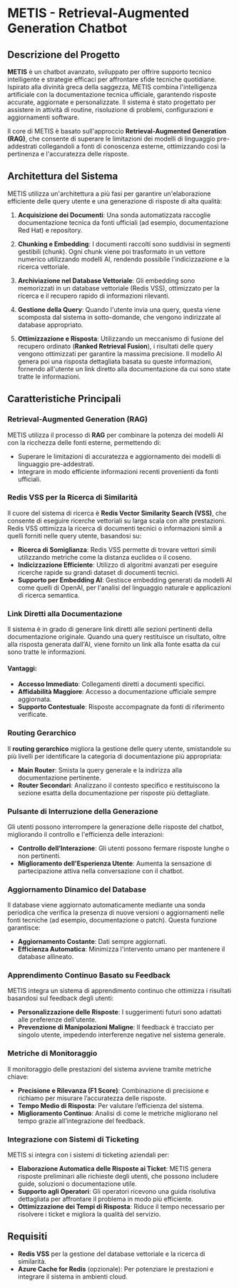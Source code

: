 # METIS - Retrieval-Augmented Generation Chatbot

## Descrizione del Progetto

**METIS** è un chatbot avanzato, sviluppato per offrire supporto tecnico intelligente e strategie efficaci per affrontare sfide tecniche quotidiane. Ispirato alla divinità greca della saggezza, METIS combina l'intelligenza artificiale con la documentazione tecnica ufficiale, garantendo risposte accurate, aggiornate e personalizzate. Il sistema è stato progettato per assistere in attività di routine, risoluzione di problemi, configurazioni e aggiornamenti software.

Il core di METIS è basato sull'approccio **Retrieval-Augmented Generation (RAG)**, che consente di superare le limitazioni dei modelli di linguaggio pre-addestrati collegandoli a fonti di conoscenza esterne, ottimizzando così la pertinenza e l'accuratezza delle risposte.

## Architettura del Sistema

METIS utilizza un'architettura a più fasi per garantire un'elaborazione efficiente delle query utente e una generazione di risposte di alta qualità:

1. **Acquisizione dei Documenti**: Una sonda automatizzata raccoglie documentazione tecnica da fonti ufficiali (ad esempio, documentazione Red Hat) e repository.
   
2. **Chunking e Embedding**: I documenti raccolti sono suddivisi in segmenti gestibili (chunk). Ogni chunk viene poi trasformato in un vettore numerico utilizzando modelli AI, rendendo possibile l'indicizzazione e la ricerca vettoriale.

3. **Archiviazione nel Database Vettoriale**: Gli embedding sono memorizzati in un database vettoriale (Redis VSS), ottimizzato per la ricerca e il recupero rapido di informazioni rilevanti.

4. **Gestione della Query**: Quando l'utente invia una query, questa viene scomposta dal sistema in sotto-domande, che vengono indirizzate al database appropriato. 

5. **Ottimizzazione e Risposta**: Utilizzando un meccanismo di fusione del recupero ordinato (**Ranked Retrieval Fusion**), i risultati delle query vengono ottimizzati per garantire la massima precisione. Il modello AI genera poi una risposta dettagliata basata su queste informazioni, fornendo all'utente un link diretto alla documentazione da cui sono state tratte le informazioni.

## Caratteristiche Principali

### Retrieval-Augmented Generation (RAG)
METIS utilizza il processo di **RAG** per combinare la potenza dei modelli AI con la ricchezza delle fonti esterne, permettendo di:
- Superare le limitazioni di accuratezza e aggiornamento dei modelli di linguaggio pre-addestrati.
- Integrare in modo efficiente informazioni recenti provenienti da fonti ufficiali.

### Redis VSS per la Ricerca di Similarità
Il cuore del sistema di ricerca è **Redis Vector Similarity Search (VSS)**, che consente di eseguire ricerche vettoriali su larga scala con alte prestazioni. Redis VSS ottimizza la ricerca di documenti tecnici o informazioni simili a quelli forniti nelle query utente, basandosi su:

- **Ricerca di Somiglianza**: Redis VSS permette di trovare vettori simili utilizzando metriche come la distanza euclidea o il coseno.
- **Indicizzazione Efficiente**: Utilizzo di algoritmi avanzati per eseguire ricerche rapide su grandi dataset di documenti tecnici.
- **Supporto per Embedding AI**: Gestisce embedding generati da modelli AI come quelli di OpenAI, per l'analisi del linguaggio naturale e applicazioni di ricerca semantica.

### Link Diretti alla Documentazione
Il sistema è in grado di generare link diretti alle sezioni pertinenti della documentazione originale. Quando una query restituisce un risultato, oltre alla risposta generata dall'AI, viene fornito un link alla fonte esatta da cui sono tratte le informazioni.

#### Vantaggi:
- **Accesso Immediato**: Collegamenti diretti a documenti specifici.
- **Affidabilità Maggiore**: Accesso a documentazione ufficiale sempre aggiornata.
- **Supporto Contestuale**: Risposte accompagnate da fonti di riferimento verificate.

### Routing Gerarchico
Il **routing gerarchico** migliora la gestione delle query utente, smistandole su più livelli per identificare la categoria di documentazione più appropriata:
- **Main Router**: Smista la query generale e la indirizza alla documentazione pertinente.
- **Router Secondari**: Analizzano il contesto specifico e restituiscono la sezione esatta della documentazione per risposte più dettagliate.

### Pulsante di Interruzione della Generazione
Gli utenti possono interrompere la generazione delle risposte del chatbot, migliorando il controllo e l'efficienza delle interazioni:
- **Controllo dell’Interazione**: Gli utenti possono fermare risposte lunghe o non pertinenti.
- **Miglioramento dell'Esperienza Utente**: Aumenta la sensazione di partecipazione attiva nella conversazione con il chatbot.

### Aggiornamento Dinamico del Database
Il database viene aggiornato automaticamente mediante una sonda periodica che verifica la presenza di nuove versioni o aggiornamenti nelle fonti tecniche (ad esempio, documentazione o patch). Questa funzione garantisce:
- **Aggiornamento Costante**: Dati sempre aggiornati.
- **Efficienza Automatica**: Minimizza l'intervento umano per mantenere il database allineato.

### Apprendimento Continuo Basato su Feedback
METIS integra un sistema di apprendimento continuo che ottimizza i risultati basandosi sul feedback degli utenti:
- **Personalizzazione delle Risposte**: I suggerimenti futuri sono adattati alle preferenze dell'utente.
- **Prevenzione di Manipolazioni Maligne**: Il feedback è tracciato per singolo utente, impedendo interferenze negative nel sistema generale.

### Metriche di Monitoraggio
Il monitoraggio delle prestazioni del sistema avviene tramite metriche chiave:
- **Precisione e Rilevanza (F1 Score)**: Combinazione di precisione e richiamo per misurare l’accuratezza delle risposte.
- **Tempo Medio di Risposta**: Per valutare l’efficienza del sistema.
- **Miglioramento Continuo**: Analisi di come le metriche migliorano nel tempo grazie all’integrazione del feedback.

### Integrazione con Sistemi di Ticketing
METIS si integra con i sistemi di ticketing aziendali per:
- **Elaborazione Automatica delle Risposte ai Ticket**: METIS genera risposte preliminari alle richieste degli utenti, che possono includere guide, soluzioni o documentazione utile.
- **Supporto agli Operatori**: Gli operatori ricevono una guida risolutiva dettagliata per affrontare il problema in modo più efficiente.
- **Ottimizzazione dei Tempi di Risposta**: Riduce il tempo necessario per risolvere i ticket e migliora la qualità del servizio.

## Requisiti

- **Redis VSS** per la gestione del database vettoriale e la ricerca di similarità.
- **Azure Cache for Redis** (opzionale): Per potenziare le prestazioni e integrare il sistema in ambienti cloud.

